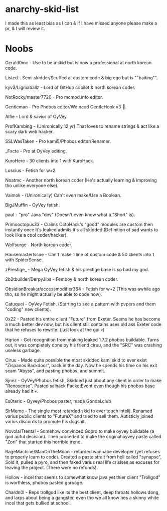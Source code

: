 # anarchy-skid-list
I made this as least bias as I can & if I have missed anyone please make a pr, & I will review it.

# Noobs
Gerald0mc - Use to be a skid but is now a professional at north korean code.

Listed - Semi skidder/Scuffed at custom code & big ego but is ""baiting"".

kyv3/Ligmaballz - Lord of GitHub copilot & north korean coder.

NotRocky/master7720 - Pro mcmod.info editor.

Gentleman - Pro Phobos editor/We need GentleHook v3 :pray:.

Alfie - Lord & savior of OyVey.

ProfKambing - (Unironically 12 yr) That loves to rename strings & act like a scary dark web hacker.

SSLWasTaken - Pro kami5/Phobos editor/Renamer.

_Fxcte - Pro at OyVey editing.

KuroHere - 30 clients into 1 with KuroHack.

Luscius - Fetish for w+2.

Noatmc - Another north korean coder (He's actually learning & improving tho unlike everyone else).

Vaimok - (Unironically) Can't even make/Use a Boolean.

BigJMuffin - OyVey fetish.

pauI - "pro" Java "dev" (Doesn't even know what a "Short" is).

Primooctopus33 - Claims OctoHack's "good" modules are custom then instantly once it's leaked admits it's all skidded (Definition of sad wants to look like a cool coder/hacker).

Wolfsurge - North korean coder.

HausemasterIssue - Can't make 1 line of custom code & 50 clients into 1 with SpiderSense.

zPrestige_ - Mega OyVey fetish & his prestige base is so bad my god.

2b2tbuilder/DerpyJibs - Femboy & north korean coder.

ObsidianBreaker/accessmodifier364 - Fetish for w+2 (This was awhile ago tho, so he might actually be able to code now).

Catuquei - OyVey Fetish. (Starting to see a pattern with pvpers and them "coding" new clients).

0x22 - Pasted his entire client "Future" from Exeter. Seems he has become a much better dev now, but his client still contains uses old ass Exeter code that he refuses to rewrite. (just look at the gui 💀)

Hqrion - Got recognition from making leaked 1.7.2 phobos buildable. Turns out, it was completely done by his friend ciruu, and the "SRC" was crashing useless garbage.

Ciruu - Made quite possible the most skidded kami skid to ever exist "Zispanos Backdoor", back in the day. Now he spends his time on his exit scam "Abyss", and pasting phobos, and summit.

Sjnez - OyVey/Phobos fetish, Skidded just about any client in order to make "Renosense". Pasted salhack PacketEvent even though his phobos base already had it 💀.

Es0teric - Oyvey/Phobos paster, made Gondal.club

SirMeme - The single most retarded skid to ever touch intelij. Renamed varius public clients to "FutureX" and tried to sell them. Autisticly joined varius discords to promote his dogshit.

Novola/Trental - Somehow convinced Gopro to make oyvey buildable (a god auful decision). Then proceded to make the original oyvey paste called "Zori" that started this horrible trend.

RageMachine/ManOnTheMoon - retarded wannabe developer (yet refuses to properly learn to code). Created a paste strait from hell called "synapse", Sold it, pulled a pyro, and then faked varius real life crisises as excuses for leaving the project. (There were no refunds).

Hollow - incel that seems to somewhat know java yet thier client "Trollgod" is worthless, phobos pasted garbage.

Chardn0l - Reps trollgod like its the best client, deep throats hollows dong, and larps about being a gangster, even tho we all know hes a skinny white incel that gets bullied at school.
